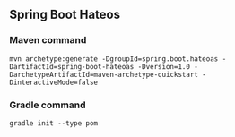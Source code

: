 ## Spring Boot Hateos

### Maven command
```
mvn archetype:generate -DgroupId=spring.boot.hateoas -DartifactId=spring-boot-hateoas -Dversion=1.0 -DarchetypeArtifactId=maven-archetype-quickstart -DinteractiveMode=false
```

### Gradle command
```
gradle init --type pom
```